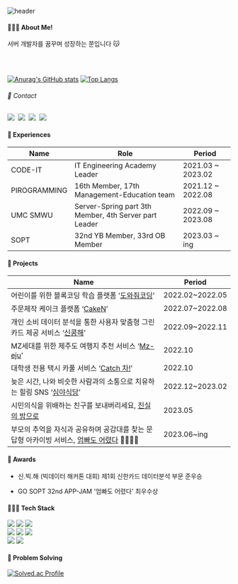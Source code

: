 <!--### Hi there 👋-->

<!--
**jun02160/jun02160** is a ✨ _special_ ✨ repository because its `README.md` (this file) appears on your GitHub profile.

Here are some ideas to get you started:

- 🔭 I’m currently working on ...
- 🌱 I’m currently learning ...
- 👯 I’m looking to collaborate on ...
- 🤔 I’m looking for help with ...
- 💬 Ask me about ...
- 📫 How to reach me: ...
- 😄 Pronouns: ...
- ⚡ Fun fact: ...
-->


![header](https://capsule-render.vercel.app/api?type=waving&height=150&text=Happy%20JJUN's%20Github&fontSize=50&fontColor=FFFFF0&fontAlign=70&stroke=FFFFF0fafad2&strokeWidth=3)

<h4> 🙋🏻‍♀️ About Me!</h4>
서버 개발자를 꿈꾸며 성장하는 쭌입니다 😽

<br/><br/>


[![Anurag's GitHub stats](https://github-readme-stats.vercel.app/api?username=jun02160)](https://github.com/jun02160/github-readme-stats)
[![Top Langs](https://github-readme-stats.vercel.app/api/top-langs/?username=jun02160&layout=compact)](https://github.com/jun02160/github-readme-stats)

<h6>💌 Contact </h6>
<a href="https://velog.io/@dev_tmb"><img src="https://img.shields.io/badge/Velog-20C997?style=for-the-badge&logo=Velog&logoColor=white"/></a>&nbsp
    <a href="https://www.instagram.com/jjuni_o2/"><img src="https://img.shields.io/badge/Instagram-E4405F?style=for-the-badge&logo=Instagram&logoColor=white"/></a>&nbsp
    <a href="https://github.com/jun02160"><img src="https://img.shields.io/badge/GitHub-181717?style=for-the-badge&logo=GitHub&logoColor=white"/></a>&nbsp
    <a href="mailto:jun020216@sookmyung.ac.kr"><img src="https://img.shields.io/badge/Gmail-EA4335?style=for-the-badge&logo=Gmail&logoColor=white&link=mailto:yuns8671@gmail.com"/></a>



<h4> 💖 Experiences</h4>


| Name | Role | Period |
| --- | --- | --- |
| CODE-IT | IT Engineering Academy Leader | 2021.03 ~ 2023.02 |
| PIROGRAMMING | 16th Member, 17th Management-Education team | 2021.12 ~ 2022.08 |
| UMC SMWU | Server-Spring part 3th Member, 4th Server part Leader | 2022.09 ~ 2023.08 |
| SOPT | 32nd YB Member, 33rd OB Member | 2023.03 ~ ing |

<h4>🌸 Projects</h4>

| Name | Period |
| --- | --- |
| 어린이를 위한 블록코딩 학습 플랫폼 ‘[도와줘코딩](https://github.com/hongsy0113/Piro16_Help_Coding)’ | 2022.02~2022.05 |
| 주문제작 케이크 플랫폼 ‘[CakeN](https://github.com/sm-CODE-IT/cakeN)’ | 2022.07~2022.08 |
| 개인 소비 데이터 분석을 통한 사용자 맞춤형 그린카드 제공 서비스 ‘[신콩해](https://github.com/jun02160/ShinCongHae)’ | 2022.09~2022.11 |
| MZ세대를 위한 제주도 여행지 추천 서비스 ‘[Mz-eju](https://github.com/UniD-Hackathon-Team9)’ | 2022.10 |
| 대학생 전용 택시 카풀 서비스 ‘[Catch 차!](https://github.com/University-MakeUs-Challenge/3rd-hackathon-Team1)’ | 2022.10 |
| 늦은 시간, 나와 비슷한 사람과의 소통으로 치유하는 힐링 SNS ‘[심야식당](https://github.com/Late-Night-Restaurant/backend)’ | 2022.12~2023.02 |
| 시민의식을 위배하는 친구를 보내버리세요, [진실의 방으로](https://github.com/32th-SOPKATHON-TEAM8/SERVER) | 2023.05 |
| 부모의 추억을 자식과 공유하며 공감대를 찾는 문답형 아카이빙 서비스, [엄빠도 어렸다](https://github.com/Team-Umbba/Umbba-Server) 👨‍👩‍👧‍👦 | 2023.06~ing |


<h4>🔮 Awards</h4>

- 신.빅.해 (빅데이터 해커톤 대회) 제1회 신한카드 데이터분석 부문 준우승

- GO SOPT 32nd APP-JAM '엄빠도 어렸다' 최우수상



<h4>👩🏻‍💻 Tech Stack</h4>

  <img src="https://img.shields.io/badge/Spring Boot-6DB33F?style=for-the-badge&logo=Spring Boot&logoColor=white"/> <img src="https://img.shields.io/badge/Spring-6DB33F?style=for-the-badge&logo=Spring&logoColor=white">
<img src="https://img.shields.io/badge/Django-092E20?style=for-the-badge&logo=Django&logoColor=white"/><br/>
<img src="https://img.shields.io/badge/Java-007396?style=for-the-badge&logo=Java&logoColor=white"/></a>
<img src="https://img.shields.io/badge/Python-3776AB?style=for-the-badge&logo=Python&logoColor=white"/>
<img src="https://img.shields.io/badge/Javascript-F7DF1E?style=for-the-badge&logo=Javascript&logoColor=white"/> <br/>
<img src="https://img.shields.io/badge/MySQL-4479A1?style=for-the-badge&logo=MySQL&logoColor=white"/></a>
<img src="https://img.shields.io/badge/aws-333664?style=for-the-badge&logo=amazon-aws&logoColor=white"/></a>
    

<h4>👾 Problem Solving</h4>

[![Solved.ac Profile](http://mazassumnida.wtf/api/v2/generate_badge?boj=djdkdjd12)](https://solved.ac/djdkdjd12/)









